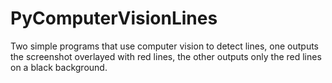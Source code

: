 # PyComputerVisionLines
Two simple programs that use computer vision to detect lines, one outputs the screenshot overlayed with red lines, the other outputs only the red lines on a black background.
